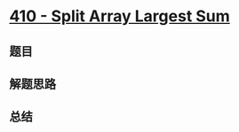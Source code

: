 # [410 - Split Array Largest Sum](https://leetcode.com/problems/split-array-largest-sum/)

## 题目


## 解题思路


## 总结


